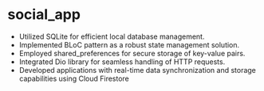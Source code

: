 # social_app

- Utilized SQLite for efficient local database management.
- Implemented BLoC pattern as a robust state management solution.
- Employed shared_preferences for secure storage of key-value pairs.
- Integrated Dio library for seamless handling of HTTP requests.
- Developed applications with real-time data synchronization and storage
capabilities using Cloud Firestore
